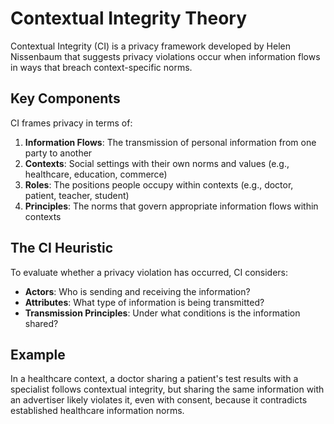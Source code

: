 # Contextual Integrity Theory

Contextual Integrity (CI) is a privacy framework developed by Helen Nissenbaum that suggests privacy violations occur when information flows in ways that breach context-specific norms.

## Key Components

CI frames privacy in terms of:

1. **Information Flows**: The transmission of personal information from one party to another
2. **Contexts**: Social settings with their own norms and values (e.g., healthcare, education, commerce)
3. **Roles**: The positions people occupy within contexts (e.g., doctor, patient, teacher, student)
4. **Principles**: The norms that govern appropriate information flows within contexts

## The CI Heuristic

To evaluate whether a privacy violation has occurred, CI considers:

- **Actors**: Who is sending and receiving the information?
- **Attributes**: What type of information is being transmitted?
- **Transmission Principles**: Under what conditions is the information shared?

## Example

In a healthcare context, a doctor sharing a patient's test results with a specialist follows contextual integrity, but sharing the same information with an advertiser likely violates it, even with consent, because it contradicts established healthcare information norms.
